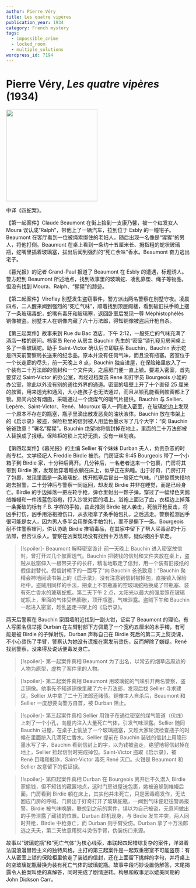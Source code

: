 ```yaml
---
author: Pierre Véry
title: Les quatre vipères
publication_year: 1934
category: French mystery
tags:
  - impossible_crime
  - locked_room
  - multiple_solutions
wordpress_id: 7194
---
```


# Pierre Véry, <i>Les quatre vipères</i> (1934)

<img src=images/1934_cover.jpg width=250/>

中译《四蛇案》。

【第一起案件】Claude Beaumont 在街上捡到一支康乃馨，被一个红发女人 Moura 误认成“Ralph”，带他上了一辆汽车，拉到位于 Esbly 的一幢宅子。Beaumont 在客厅看到一位被绳索绑住的老妇人，随后出现一名像是“猩猩”的男人，将他打倒。Beaumont 在桌上看到一条约十五厘米长、拇指粗的蛇状玻璃瓶，蛇嘴里插着玻璃塞，拔出后闻到强烈的“死亡余味”香水。Beaumont 奋力逃出宅子。

《暮光报》的记者 Grand-Paul 报道了 Beaumont 在 Esbly 的遭遇，标题诱人。警方赶到 Beaumont 所述地点，找到故事里的玻璃蛇、凌乱靠垫、绳子等物品，但没有找到 Moura、Ralph、“猩猩”的踪迹。

【第二起案件】Viroflay 别墅发生盗窃事件，警方派出两名警察在别墅守夜。凌晨四点，二人醒来闻到强烈的“死亡气味”，顺着找到顶层阁楼，看到破旧扶手椅上摆了一条玻璃毒蛇，蛇嘴有毒牙和玻璃塞，返回卧室后发现一尊 Méphistophélès 铜像被盗。别墅主人在铜像内藏了六十万法郎，得知铜像被盗后开枪自杀。

【第三起案件】故事来到 Rue du Bac 酒店，下午 2:12，一股死亡的气味充满了酒店一楼的房间。档案员 René 从房主 Bauchin 先生的“密室”锁孔窥见房间桌上多了一条玻璃蛇。助手 Saint-Victor 确认后立即联系 Bauchin，Bauchin 表示蛇是四天前警察局长送来的纪念品，原本并没有任何气味，而且没有瓶塞。密室位于一个长走廊的尽头，前一天晚上 8 点，Bauchin 独自进屋，在保险箱里放入了一个装有二十万法郎的信封和一个文件夹，之后房门便一直上锁。要进入密室，首先要穿过 Saint-Victor 的办公室，再经过档案员 René 和打字员 Bourgeois 小姐的办公室，除此以外没有别的通往外界的通道。密室的墙壁上开了十个直径 25 厘米的舷窗，用来透光和通风，大小连孩子也无法通过，而且从锁孔能看到舷窗都上了锁。房间内没有烟囱，采暖通过一个烧煤气的暖气片提供。Bauchin 与 Sellier、Lepère、Saint-Victor、René、Mouroux 等人一同进入密室，在玻璃蛇边上发现一个原本不存在的瓶塞，瓶子里滴出散发恶臭的油状液体。Bauchin 放在书架上的《启示录》被盗，保险柜里的信封被人用蓝色墨水写了几个大字：“向 Bauchin 爸爸致意！”署名“猩猩”。Bauchin 绝望地将信封掉在地上，里面的二十万法郎被人替换成了报纸。保险柜的锁上完好无损，没有一丝划痕。

【第四起案件】《暮光报》的主编 Sellier 有个妹妹 Durban 夫人，负责杂志的时尚专栏。文学经纪人 Freddie Birdie 被杀。门房证实 9:45 Bourgeois 带了一个小箱子到 Birdie 家，十分钟后离开。几分钟后，一名老者送来一个包裹，门房将其带到 Birdie 家，发现他穿着睡衣躺在床上，似乎正在熟睡。出于好奇，门房打开了包裹，发现里面是一条玻璃蛇，拔开瓶塞后冒出一股死亡气味。门房惊慌失措地跑去报警，二十分钟后与警察一同返回，却发现 Birdie 并非在睡觉，而是已经身亡。Birdie 的手边掉落一把左轮手枪，弹仓里射出一颗子弹，穿过了一幅绿色天鹅绒帷幔和一件浅蓝色浴袍，打入沙发对面的墙上。浴袍上面沾了血，衣柜边上掉落一条撕破的标有 F.B. 字样的手帕，由此推测 Birdie 被人袭击，死前开枪反击，将凶手打伤，凶手用浴袍擦伤口，从衣柜拿了条手帕包扎，之后逃走。警察推测凶手很可能是女人，因为男人多半会用整条手帕包扎，而不是撕下一条。Bourgeois 耐不住警察审问，供认协助 Birdie 推销毒品，在其家中留下了帮人买毒品的十万法郎，但否认杀人。警察在凶案现场没有找到十万法郎，疑似被凶手拿走。

> [!spoiler]- Beaumont 解释密室诡计
> 前一天晚上 Bauchin 进入密室放信封，曾打开过几个舷窗透气。Bauchin 把装钱的信封和文件夹放在桌上，盗贼从舷窗伸入一根带夹子的长杆，精准地取走了信封，用一个装有旧报纸的假信封替代。假信封朝下的一面写了“向 Bauchin 爸爸致意！”Bauchin 聚精会神地阅读书架上的《启示录》，没有注意到信封被掉包，直接锁入保险柜中。盗贼用同样的手法，把桌上不带瓶塞的空玻璃蛇瓶换成了带瓶塞、装有死亡香水的玻璃蛇瓶。第二天下午 2 点，太阳光以最大的强度照在玻璃蛇瓶上，里面的气体受热膨胀，顶开瓶塞，气味泄露。盗贼下午和 Bauchin 一起进入密室，趁乱盗走书架上的《启示录》。

两天后警察在 Bauchin 家围墙附近找到一副火钳，证实了 Beaumont 的理论。有人写匿名信举报 Durban 在左臂肘部下方佩戴了一个宽约五厘米的木手镯，有可能是被 Birdie 的子弹射伤。Durban 声称自己在 Birdie 死后的第二天上熨烫课，不小心烫伤了手臂，警察认为她没有谎报在案发前烫伤，反而解除了嫌疑。René 找到警察，没来得及说话便毒发身亡。

> [!spoiler]- 第一起案件真相
> Beaumont 为了出名，以常去的烟草店周边的人物为原型，虚构了案件里的人物。

> [!spoiler]- 第二起案件真相
> Beaumont 用玻璃蛇的气味引开两名警察，盗走铜像。他事先不知道铜像里藏了六十万法郎，发现后找 Sellier 寻求建议，Sellier 从中拿了二十万法郎还赌债。铜像主人自杀后，Beaumont 和 Sellier 一度想要向警方自首，被 Durban 阻止。

> [!spoiler]- 第三起案件真相
> Sellier 用锥子在通往密室的煤气管道（伏线）上刺了一个小孔，向屋内注入大量死亡气体，引发气味泄露。Sellier 随同 Bauchin 进屋，在桌子上偷放了一个玻璃瓶塞，又趁大家轮流检查瓶子的时候在里面挤入几滴死亡香水。Sellier 提前在 Bauchin 装钱的信封上用隐形墨水写了字，Bauchin 看到信封上的字，以为钱被盗走，绝望地将信封掉在地上，Sellier 捡起信封时完成掉包。Saint-Victor 盗取《启示录》，被 René 目睹和敲诈，Saint-Victor 毒死 René 灭口。火钳是 Beaumont 和 Sellier 故意留下的假证据。

> [!spoiler]- 第四起案件真相
> Durban 在 Bourgeois 离开后不久潜入 Birdie 家偷钱，但不知钱的藏匿地点，这时门房进屋送包裹，她被迫躲到帷幔后面。门房看到 Birdie 躺在床上，其实他并未死亡，只是因毒瘾发作，无法回应门房的呼喊。门房出于好奇打开了玻璃蛇瓶，一闻到气味便赶往警局报警。Birdie 被气味唤醒，联想到之前的案件，误以为自己被盗，无意间做出的手势泄露了藏钱的位置。Durban 趁机现身，与 Birdie 发生冲突，两人同时开枪，Birdie 中枪身亡，而 Durban 则手臂受伤。Durban 拿了十万法郎逃之夭夭，第二天故意用熨斗烫伤手臂，伪装伤口来源。

故事以“玻璃蛇瓶”和“死亡气体”为核心线索，串联起四起错综复杂的案件，洋溢着法国浪漫冒险主义的独特风格。主打的第三起案件是一起双重密室不可能盗窃：有人从密室上锁的保险柜里偷走了装钱的信封，还在上面留下挑衅的字句，并将桌上的空玻璃蛇瓶替换为装有死亡气体的玻璃蛇瓶。故事中段巧妙设置伪解答，末尾揭露令人拍案叫绝的真解答，同时完成了剧情逆转。构思和叙事足以媲美同期的 John Dickson Carr。